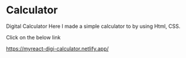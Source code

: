 # Calculator
Digital Calculator
Here I made a simple calculator to by using Html, CSS.

Click on the below link 

https://myreact-digi-calculator.netlify.app/
